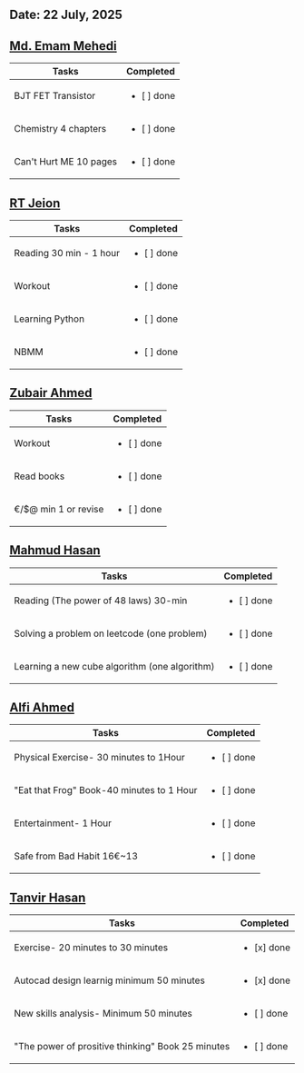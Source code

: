 ## Date: 22 July, 2025

## [Md. Emam Mehedi](https://github.com/mdemammehedi-159)
|Tasks|Completed|
|-------|-----|
|BJT FET Transistor| <ul><li>[ ] done</li></ul>|
|Chemistry 4 chapters| <ul><li>[ ] done</li></ul>|
|Can't Hurt ME 10 pages| <ul><li>[ ] done</li></ul>|
## [RT Jeion](https://github.com/RT-Jeion)
|Tasks|Completed|
|-------|-----|
|Reading 30 min - 1 hour| <ul><li>[ ] done</li></ul>|
|Workout                | <ul><li>[ ] done</li></ul>|
|Learning Python        |<ul><li>[ ] done</li></ul>|
|NBMM                   |<ul><li>[ ] done</li></ul>|
## [Zubair Ahmed](https://github.com/zubair-rex) 
|Tasks|Completed|
|-------|-----|
|Workout              | <ul><li>[ ] done</li></ul>|
|Read books           | <ul><li>[ ] done</li></ul>|
|€/$@ min 1 or revise | <ul><li>[ ] done</li></ul>|


## [Mahmud Hasan](https://github.com/mahmud1223)
|Tasks|Completed|
|-------|-----|
|Reading (The power of 48 laws) 30-min        | <ul><li>[ ] done</li></ul>|
|Solving a problem on leetcode (one problem)  | <ul><li>[ ] done</li></ul>|
|Learning a new cube algorithm (one algorithm)| <ul><li>[ ] done</li></ul>|
## [Alfi Ahmed](https://github.com/alfiahmed160)
|Tasks|Completed|
|-------|-----|
| Physical Exercise- 30 minutes to 1Hour | <ul><li>[ ] done</li></ul>|
|"Eat that Frog" Book-40 minutes to 1 Hour| <ul><li>[ ] done</li></ul>|
|Entertainment- 1 Hour| <ul><li>[ ] done</li></ul>|
|Safe from Bad Habit 16€~13| <ul><li>[ ] done</li></ul>|
## [Tanvir Hasan](https://github.com/tanvir7hasan)
|Tasks|Completed|
|-------|-----|
| Exercise- 20 minutes to 30 minutes | <ul><li>[x] done</li></ul>|
|Autocad design learnig minimum 50 minutes | <ul><li>[x] done</li></ul>|
|New skills analysis- Minimum 50 minutes  | <ul><li>[ ] done</li></ul>|
|"The power of prositive thinking" Book 25 minutes  | <ul><li>[ ] done</li></ul>|

